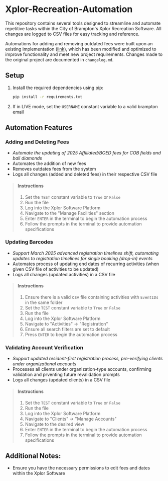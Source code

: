 # Xplor-Recreation-Automation

This repository contains several tools designed to streamline and automate repetitive tasks within the City of Brampton's Xplor Recreation Software. All changes are logged to CSV files for easy tracking and reference. 

Automations for adding and removing outdated fees were built upon an existing implementation ([link](https://github.com/Mintches/City-of-Brampton-Recreation)), which has been modified and optimized to improve functionality and meet new project requirements. Changes made to the original project are documented in `changelog.md`.

## Setup
1. Install the required dependencies using pip:
    ```bash
    pip install -r requirements.txt

2. If in LIVE mode, set the `USERNAME` constant variable to a valid brampton email 

## Automation Features 
### Adding and Deleting Fees
* *Automate the updating of 2025 Affiliated/BOED fees for COB fields and ball diamonds*
* Automates the addition of new fees
* Removes outdates fees from the system
* Logs all changes (added and deleted fees) in their respective CSV file

> #### Instructions
> 1. Set the `TEST` constant variable to `True` or `False`
> 2. Run the file
> 3. Log into the Xplor Software Platform
> 4. Navigate to the "Manage Facilities" section
> 5. Enter `ENTER` in the terminal to begin the automation process
> 6. Follow the prompts in the terminal to provide automation specifications

### Updating Barcodes
* *Support March 2025 advanced registration timelines shift, automating updates to registration timelines for single booking (drop-in) events*
* Automates process of updating end dates of recurring activities (when given CSV file of activities to be updated)
* Logs all changes (updated activities) in a CSV file

> #### Instructions
> 1. Ensure there is a valid csv file containing activities with `EventIDs` in the same folder
> 2. Set the `TEST` constant variable to `True` or `False`
> 3. Run the file
> 4. Log into the Xplor Software Platform
> 5. Navigate to "Activities" -> "Registration"
> 6. Ensure all search filters are set to default
> 7. Press `ENTER` to begin the automation process

### Validating Account Verification
* *Support updated resident-first registration process, pre-verifying clients under organizational accounts*
* Processes all clients under organization-type accounts, confirming validation and prventing future revalidation prompts
* Logs all changes (updated clients) in a CSV file

> #### Instructions
> 1. Set the `TEST` constant variable to `True` or `False`
> 2. Run the file
> 3. Log into the Xplor Software Platform
> 4. Navigate to "Clients" -> "Manage Accounts"
> 5. Navigate to the desired view
> 6. Enter `ENTER` in the terminal to begin the automation process
> 7. Follow the prompts in the terminal to provide automation specifications

## Additional Notes:
* Ensure you have the necessary permissions to edit fees and dates within the Xplor Software
